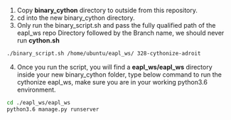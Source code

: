 
1. Copy **binary_cython** directory to outside from this repository.                
2. cd into the new binary_cython directory.                  
3. Only run the binary_script.sh and pass the fully qualified path of the eapl_ws repo Directory followed by the Branch name, we should never run **cython.sh**           

```bash
./binary_script.sh /home/ubuntu/eapl_ws/ 328-cythonize-adroit 
```
4. Once you run the script, you will find a **eapl_ws/eapl_ws** directory inside your new binary_cython folder, type below command to run the cythonize eapl_ws, make sure you are in your working python3.6 environment.          
```bash
cd ./eapl_ws/eapl_ws
python3.6 manage.py runserver
```
